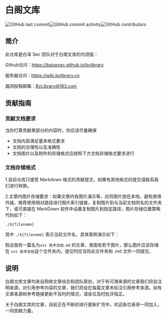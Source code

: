 # 白阁文库

![GitHub last commit](https://img.shields.io/github/last-commit/BaizeSec/bylibrary)![GitHub commit activity](https://img.shields.io/github/commit-activity/m/BaizeSec/bylibrary)![GitHub contributors](https://img.shields.io/github/contributors-anon/BaizeSec/bylibrary?color=brightgreen)


## 简介

此仓库是白泽 Sec 团队对于白阁文库的内测版：

Github访问：https://baizesec.github.io/bylibrary

服务器访问：https://wiki.bylibrary.cn

漏洞投稿邮箱：ByLibrary@163.com

## 贡献指南

### 贡献文档要求

当你打算贡献某部分的内容时，你应该尽量确保

- 文档内容满足基本格式要求
- 文档的合理性以及准确性
- 文档图片以及附件的存储格式应按照下方文档存储格式要求进行

### 文档存储格式

1.目前仓库只接受 Markdown 格式的贡献提交，如果有其他格式的提交请联系我们进行转换。

2.文章内图片存储要求：如果文章内有图片演示等，应将图片放在本地，避免使用外链。推荐使用相对路径进行图片索引链接，复制图片到与当前文档同名的文件夹下，或可直接在 MarkDown 软件中设置复制图片到指定路径，图片存储位置策略代码如下：

```
./${filename}
```

其中 `./${filename}` 表示当前文件名，具体案例演示如下：

假设我有一篇名为`xss 技术总结.md` 的文章，里面有若干图片，那么图片应该存储在 `xss 技术总结`这个文件夹内，提交时应当将此文件夹和 .md 文件一同提交。

## 说明

白阁文库文章均来自网络文章综合和团队原创，对于有可溯来源的文章我们将会注明来源，对引用参考内容的文章，我们将会在每篇文章末标注引用参考来源。如有文章来源和参考链接更新不及时的情况，请各位及时批评指正。

关于白阁文库的文章，目前正在不断的进行更新扩充中，欢迎各位表哥一同加入，一同贡献力量。
